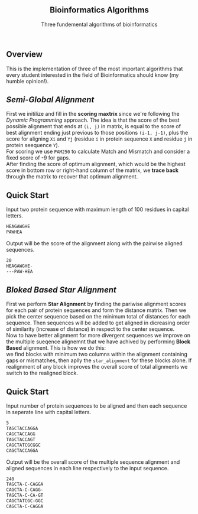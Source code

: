 <div id="top"></div>

<!-- PROJECT LOGO -->
<br />
<div align="center">

<h2 align="center">Bioinformatics Algorithms</h2>

  <p align="center">
    Three fundemental algorithms of bioinformatics
  </p>
  <br>
</div>

<!-- ABOUT THE PROJECT -->
## Overview

This is the implementation of three of the most important algorithms that every student interested in the field of Bioinformatics should know (my humble opinion!).  

<!-- <h3 align="left">Semi-Global Alignment</h3> -->
## <i> Semi-Global Alignment </i>
First we initilize and fill in the <b> scoring maxtrix </b> since we're following the <i> Dynamic Programming </i> approach. The idea is that the score of the best possible alignment that ends at `(i, j)` in matrix, is equal to the score of best alignment ending just previous to those positions `(i-1, j-1)`, plus the score for aligning `Xi` and `Yj` (residue `i` in protein sequence `X` and residue `j` in protein seequence `Y`). 
<br>
For scoring we use `PAM250` to calculate Match and Mismatch and consider a fixed score of -9 for gaps. 
<br>
After finding the score of optimum alignment, which would be the highest score in bottom row or right-hand column of the matrix, we <b> trace back </b> through the matrix to recover that optimum alignment.

## Quick Start
Input two protein sequence with maximum length of 100 residues in capital letters. 

```bash
HEAGAWGHE
PAWHEA
```
Output will be the score of the alignment along with the pairwise aligned sequences.
```bash
20
HEAGAWGHE-
---PAW-HEA
```

## <i> Bloked Based Star Alignment </i>
First we perform <b>Star Alignment</b> by finding the pariwise alignment scores for each pair of protein sequences and form the distance matrix. Then we pick the center sequence based on the minimum total of distances for each sequence. Then sequences will be added to get aligned in dicreasing order of similarity (increase of distance) in respect to the center sequence.
<br>
Now to have better alignment for more divergent sequences we improve on the multiple sueqence alignemnt that we have achived by performing <b>Block Based</b> alignment. This is how we do this:
<br>
we find blocks with minimum two columns within the alignment containing gaps or mismatches, then aplly the `star_alignment` for these blocks alone. If realignment of any block improves the overall score of total alignments we switch to the realigned block.
## Quick Start
Input number of protein sequences to be aligned and then each sequence in seperate line with capital letters.

```bash
5
TAGCTACCAGGA
CAGCTACCAGG
TAGCTACCAGT
CAGCTATCGCGGC
CAGCTACCAGGA
```
Output will be the overall score of the multiple sequence alignment and aligned sequences in each line respectively to the input sequence.

```bash
240
TAGCTA-C-CAGGA
CAGCTA-C-CAGG-
TAGCTA-C-CA-GT
CAGCTATCGC-GGC
CAGCTA-C-CAGGA
```